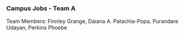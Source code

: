 ### Campus Jobs - Team A

Team Members: Finnley Grange, Daiana A. Patachia-Popa, Purandare Udayan, Perkins Phoebe
